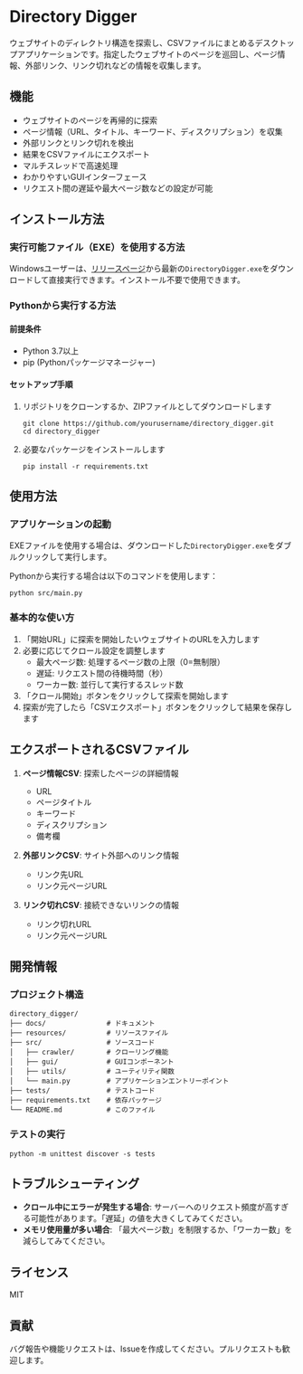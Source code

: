 # Directory Digger

ウェブサイトのディレクトリ構造を探索し、CSVファイルにまとめるデスクトップアプリケーションです。指定したウェブサイトのページを巡回し、ページ情報、外部リンク、リンク切れなどの情報を収集します。

## 機能

- ウェブサイトのページを再帰的に探索
- ページ情報（URL、タイトル、キーワード、ディスクリプション）を収集
- 外部リンクとリンク切れを検出
- 結果をCSVファイルにエクスポート
- マルチスレッドで高速処理
- わかりやすいGUIインターフェース
- リクエスト間の遅延や最大ページ数などの設定が可能

## インストール方法

### 実行可能ファイル（EXE）を使用する方法

Windowsユーザーは、[リリースページ](https://github.com/uriu1709/directory_digger/releases)から最新の`DirectoryDigger.exe`をダウンロードして直接実行できます。インストール不要で使用できます。

### Pythonから実行する方法

#### 前提条件

- Python 3.7以上
- pip (Pythonパッケージマネージャー)

#### セットアップ手順

1. リポジトリをクローンするか、ZIPファイルとしてダウンロードします
   ```
   git clone https://github.com/yourusername/directory_digger.git
   cd directory_digger
   ```

2. 必要なパッケージをインストールします
   ```
   pip install -r requirements.txt
   ```

## 使用方法

### アプリケーションの起動

EXEファイルを使用する場合は、ダウンロードした`DirectoryDigger.exe`をダブルクリックして実行します。

Pythonから実行する場合は以下のコマンドを使用します：
```
python src/main.py
```

### 基本的な使い方

1. 「開始URL」に探索を開始したいウェブサイトのURLを入力します
2. 必要に応じてクロール設定を調整します
   - 最大ページ数: 処理するページ数の上限（0=無制限）
   - 遅延: リクエスト間の待機時間（秒）
   - ワーカー数: 並行して実行するスレッド数
3. 「クロール開始」ボタンをクリックして探索を開始します
4. 探索が完了したら「CSVエクスポート」ボタンをクリックして結果を保存します

## エクスポートされるCSVファイル

1. **ページ情報CSV**: 探索したページの詳細情報
   - URL
   - ページタイトル
   - キーワード
   - ディスクリプション
   - 備考欄

2. **外部リンクCSV**: サイト外部へのリンク情報
   - リンク先URL
   - リンク元ページURL

3. **リンク切れCSV**: 接続できないリンクの情報
   - リンク切れURL
   - リンク元ページURL

## 開発情報

### プロジェクト構造

```
directory_digger/
├── docs/               # ドキュメント
├── resources/          # リソースファイル
├── src/                # ソースコード
│   ├── crawler/        # クローリング機能
│   ├── gui/            # GUIコンポーネント
│   ├── utils/          # ユーティリティ関数
│   └── main.py         # アプリケーションエントリーポイント
├── tests/              # テストコード
├── requirements.txt    # 依存パッケージ
└── README.md           # このファイル
```

### テストの実行

```
python -m unittest discover -s tests
```

## トラブルシューティング

- **クロール中にエラーが発生する場合**: サーバーへのリクエスト頻度が高すぎる可能性があります。「遅延」の値を大きくしてみてください。
- **メモリ使用量が多い場合**: 「最大ページ数」を制限するか、「ワーカー数」を減らしてみてください。

## ライセンス

MIT

## 貢献

バグ報告や機能リクエストは、Issueを作成してください。プルリクエストも歓迎します。